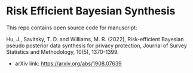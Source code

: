 # Risk Efficient Bayesian Synthesis

This repo contains open source code for manuscript:

Hu, J., Savitsky, T. D. and Williams, M. R. (2022), Risk-efficient Bayesian pseudo posterior data synthesis for privacy protection, Journal of Survey Statistics and Methodology, 10(5), 1370-1399.

- arXiv link: https://arxiv.org/abs/1908.07639
